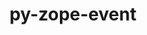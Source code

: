 ---
title: "py-zope-event"
layout: cache
categories: [package, develop-2025-04-20]
meta: {"compilers": ["none"], "num_specs": 6, "num_specs_by_stack": {"data-vis-sdk": 1, "e4s": 2, "e4s-neoverse-v2": 2, "e4s-oneapi": 1, "root": 6}, "oss": ["ubuntu20.04", "ubuntu22.04"], "platforms": ["linux"], "stacks": ["data-vis-sdk", "e4s", "e4s-neoverse-v2", "e4s-oneapi", "root"], "targets": ["neoverse_v2", "x86_64_v3"], "versions": ["5.0"]}
spec_details: [{"compiler": "none", "hash": "7gs3sfaaolyjqrdekglpb7gycwci7vsf", "os": "ubuntu22.04", "platform": "linux", "size": "-", "stacks": ["e4s-oneapi", "root"], "target": "x86_64_v3", "variants": ["build_system=python_pip"], "versions": ["5.0"]}, {"compiler": "none", "hash": "gpovylkua7zbrqxbv6o45aoqa2qs3nqu", "os": "ubuntu22.04", "platform": "linux", "size": "-", "stacks": ["e4s", "root"], "target": "x86_64_v3", "variants": ["build_system=python_pip"], "versions": ["5.0"]}, {"compiler": "none", "hash": "lj52wkm3raum5wznju6s2w23dyfvmjsc", "os": "ubuntu20.04", "platform": "linux", "size": "-", "stacks": ["data-vis-sdk", "root"], "target": "x86_64_v3", "variants": ["build_system=python_pip"], "versions": ["5.0"]}, {"compiler": "none", "hash": "o4yqlgf25ga6atanvrwhwhzyrtk5vdei", "os": "ubuntu22.04", "platform": "linux", "size": "-", "stacks": ["e4s", "root"], "target": "x86_64_v3", "variants": ["build_system=python_pip"], "versions": ["5.0"]}, {"compiler": "none", "hash": "sl6vqm5wpqfqos5gbyd4sgfxgeev4vvc", "os": "ubuntu22.04", "platform": "linux", "size": "-", "stacks": ["e4s-neoverse-v2", "root"], "target": "neoverse_v2", "variants": ["build_system=python_pip"], "versions": ["5.0"]}, {"compiler": "none", "hash": "vegxpgddg6rmy74u26p3ub3hqsnybos3", "os": "ubuntu22.04", "platform": "linux", "size": "-", "stacks": ["e4s-neoverse-v2", "root"], "target": "neoverse_v2", "variants": ["build_system=python_pip"], "versions": ["5.0"]}]
---